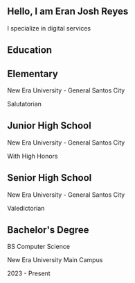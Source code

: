 ## Hello, I am Eran Josh Reyes 

I specialize in digital services

<h2> Education</h2>

<h2>Elementary</h2>

New Era University - General Santos City 



Salutatorian




<h2>Junior High School</h2>


New Era University - General Santos City

With High Honors

<h2>Senior High School</h2>

New Era University - General Santos City

Valedictorian


<h2>Bachelor's Degree</h2> 

BS Computer Science

New Era University Main Campus

2023 - Present





<!--
**EranJosh/EranJosh** is a ✨ _special_ ✨ repository because its `README.md` (this file) appears on your GitHub profile.

Here are some ideas to get you started:

- 🔭 I’m currently working on ...
- 🌱 I’m currently learning ...
- 👯 I’m looking to collaborate on ...
- 🤔 I’m looking for help with ...
- 💬 Ask me about ...
- 📫 How to reach me: ...
- 😄 Pronouns: ...
- ⚡ Fun fact: ...
-->
